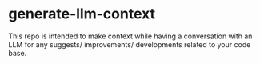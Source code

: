 # generate-llm-context
This repo is intended to make context while having a conversation with an LLM for any suggests/ improvements/ developments related to your code base.
